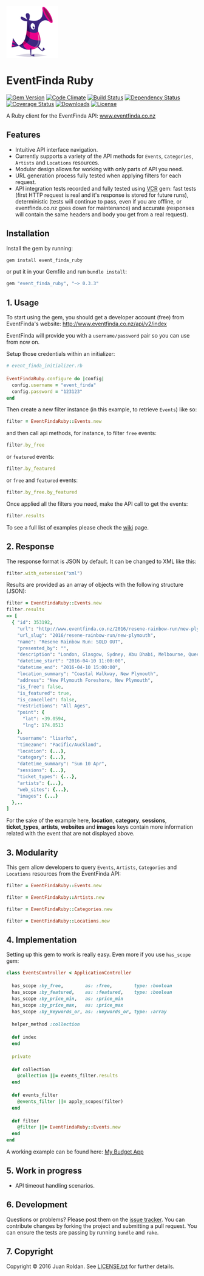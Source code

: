 <div align="left">
  <a href="https://github.com/juanroldan1989/event_finda_ruby"><img width="136" src="https://github.com/juanroldan1989/event_finda_ruby/raw/master/icons/icon.png" alt="eventfinda ruby logo" /></a>
</div>

# EventFinda Ruby
[![Gem Version](https://badge.fury.io/rb/event_finda_ruby.svg)](https://badge.fury.io/rb/event_finda_ruby)
[![Code Climate](https://codeclimate.com/github/juanroldan1989/event_finda_ruby/badges/gpa.svg)](https://codeclimate.com/github/juanroldan1989/event_finda_ruby)
[![Build Status](https://travis-ci.org/juanroldan1989/event_finda_ruby.svg?branch=master)](https://travis-ci.org/juanroldan1989/event_finda_ruby)
[![Dependency Status](https://gemnasium.com/badges/github.com/juanroldan1989/event_finda_ruby.svg)](https://gemnasium.com/github.com/juanroldan1989/event_finda_ruby)
[![Coverage Status](https://coveralls.io/repos/github/juanroldan1989/event_finda_ruby/badge.svg?branch=master)](https://coveralls.io/github/juanroldan1989/event_finda_ruby?branch=master)
[![Downloads](http://ruby-gem-downloads-badge.herokuapp.com/event_finda_ruby/0.3.3?type=total&color=brightgreen)](https://rubygems.org/gems/event_finda_ruby)
[![License](https://img.shields.io/badge/license-MIT-brightgreen.svg)](http://opensource.org/licenses/MIT)

A Ruby client for the EventFinda API: www.eventfinda.co.nz

## Features

* Intuitive API interface navigation.
* Currently supports a variety of the API methods for `Events`, `Categories`, `Artists` and `Locations`  resources.
* Modular design allows for working with only parts of API you need.
* URL generation process fully tested when applying filters for each request.
* API integration tests recorded and fully tested using [VCR](https://github.com/vcr/vcr) gem: fast tests (first HTTP request is real and it's response is stored for future runs), deterministic (tests will continue to pass, even if you are offline, or eventfinda.co.nz goes down for maintenance) and accurate (responses will contain the same headers and body you get from a real request).

## Installation

Install the gem by running:

```ruby
gem install event_finda_ruby
```

or put it in your Gemfile and run `bundle install`:

```ruby
gem "event_finda_ruby", "~> 0.3.3"
```

## 1. Usage

To start using the gem, you should get a developer account (free) from EventFinda's website: http://www.eventfinda.co.nz/api/v2/index

EventFinda will provide you with a `username/password` pair so you can use from now on.

Setup those credentials within an initializer:

```ruby
# event_finda_initializer.rb

EventFindaRuby.configure do |config|
  config.username = "event_finda"
  config.password = "123123"
end
```

Then create a new filter instance (in this example, to retrieve `Events`) like so:

```ruby
filter = EventFindaRuby::Events.new
```

and then call api methods, for instance, to filter `free` events:

```ruby
filter.by_free
```

or `featured` events:

```ruby
filter.by_featured
```

or `free` and `featured` events:

```ruby
filter.by_free.by_featured
```

Once applied all the filters you need, make the API call to get the events:

```ruby
filter.results
```

To see a full list of examples please check the <a href="https://github.com/juanroldan1989/event_finda_ruby/wiki">wiki</a> page.

## 2. Response
The response format is JSON by default. It can be changed to XML like this:

```ruby
filter.with_extension("xml")
```

Results are provided as an array of objects with the following structure (JSON):

```ruby
filter = EventFindaRuby::Events.new
filter.results
=> [
  { "id": 353192,
    "url": "http://www.eventfinda.co.nz/2016/resene-rainbow-run/new-plymouth",
    "url_slug": "2016/resene-rainbow-run/new-plymouth",
    "name": "Resene Rainbow Run: SOLD OUT",
    "presented_by": "",
    "description": "London, Glasgow, Sydney, Abu Dhabi, Melbourne, Queenstown, and now Taranaki! There's nothing else like it in Taranaki! Get together with your friends, family and colleagues to participate in Taranaki’s first ever ...",
    "datetime_start": "2016-04-10 11:00:00",
    "datetime_end": "2016-04-10 15:00:00",
    "location_summary": "Coastal Walkway, New Plymouth",
    "address": "New Plymouth Foreshore, New Plymouth",
    "is_free": false,
    "is_featured": true,
    "is_cancelled": false,
    "restrictions": "All Ages",
    "point": {
      "lat": -39.0594,
      "lng": 174.0513
    },
    "username": "lisarhx",
    "timezone": "Pacific/Auckland",
    "location": {...},
    "category": {...},
    "datetime_summary": "Sun 10 Apr",
    "sessions": {...},
    "ticket_types": {...},
    "artists": {...},
    "web_sites": {...},
    "images": {...}
  },..
]
```

For the sake of the example here, **location**, **category**, **sessions**, **ticket_types**, **artists**, **websites** and **images** keys contain more information related with the event that are not displayed above.

## 3. Modularity

This gem allow developers to query `Events`, `Artists`, `Categories` and `Locations` resources from the EventFinda API:

```ruby
filter = EventFindaRuby::Events.new
```

```ruby
filter = EventFindaRuby::Artists.new
```

```ruby
filter = EventFindaRuby::Categories.new
```

```ruby
filter = EventFindaRuby::Locations.new
```
## 4. Implementation
Setting up this gem to work is really easy. Even more if you use `has_scope` gem:

```ruby
class EventsController < ApplicationController

  has_scope :by_free,        as: :free,        type: :boolean
  has_scope :by_featured,    as: :featured,    type: :boolean
  has_scope :by_price_min,   as: :price_min
  has_scope :by_price_max,   as: :price_max
  has_scope :by_keywords_or, as: :keywords_or, type: :array

  helper_method :collection

  def index
  end

  private

  def collection
    @collection ||= events_filter.results
  end

  def events_filter
    @events_filter ||= apply_scopes(filter)
  end

  def filter
    @filter ||= EventFindaRuby::Events.new
  end
end
```
A working example can be found here: [My Budget App](https://github.com/juanroldan1989/my-budget-app)

## 5. Work in progress

- API timeout handling scenarios.

## 6. Development

Questions or problems? Please post them on the [issue tracker](https://github.com/juanroldan1989/event_finda_ruby/issues). You can contribute changes by forking the project and submitting a pull request. You can ensure the tests are passing by running `bundle` and `rake`.

## 7. Copyright

Copyright © 2016 Juan Roldan. See [LICENSE.txt](https://github.com/juanroldan1989/event_finda_ruby/blob/master/LICENSE.txt) for further details.
